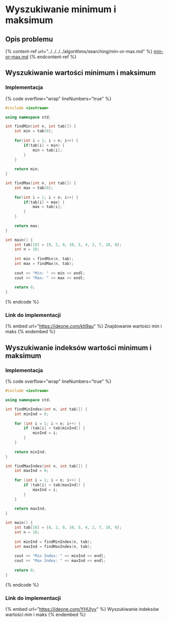 # Wyszukiwanie minimum i maksimum

## Opis problemu

{% content-ref url="../../../../algorithms/searching/min-or-max.md" %}
[min-or-max.md](../../../../algorithms/searching/min-or-max.md)
{% endcontent-ref %}

## Wyszukiwanie wartości minimum i maksimum

### Implementacja

{% code overflow="wrap" lineNumbers="true" %}
```cpp
#include <iostream>

using namespace std;

int findMin(int n, int tab[]) {
    int min = tab[0];
    
    for(int i = 1; i < n; i++) {
        if(tab[i] < min) {
            min = tab[i];
        }
    }
    
    return min;
}

int findMax(int n, int tab[]) {
    int max = tab[0];
    
    for(int i = 1; i < n; i++) {
        if(tab[i] > max) {
            max = tab[i];
        }
    }
    
    return max;
}

int main() {
    int tab[10] = {8, 2, 9, 10, 5, 4, 2, 7, 18, 0};
    int n = 10;
    
    int min = findMin(n, tab);
    int max = findMax(n, tab);
    
    cout << "Min: " << min << endl;
    cout << "Max: " << max << endl;
    
    return 0;
}
```
{% endcode %}

### Link do implementacji

{% embed url="https://ideone.com/kIt9au" %}
Znajdowanie wartości min i maks
{% endembed %}

## Wyszukiwanie indeksów wartości minimum i maksimum

### Implementacja

{% code overflow="wrap" lineNumbers="true" %}
```cpp
#include <iostream>

using namespace std;

int findMinIndex(int n, int tab[]) {
    int minInd = 0;
    
    for (int i = 1; i < n; i++) {
        if (tab[i] < tab[minInd]) {
            minInd = i;
        }
    }
    
    return minInd;
}

int findMaxIndex(int n, int tab[]) {
    int maxInd = 0;
    
    for (int i = 1; i < n; i++) {
        if (tab[i] > tab[maxInd]) {
            maxInd = i;
        }
    }
    
    return maxInd;
}

int main() {
    int tab[10] = {8, 2, 9, 10, 5, 4, 2, 7, 18, 0};
    int n = 10;
    
    int minInd = findMinIndex(n, tab);
    int maxInd = findMaxIndex(n, tab);
    
    cout << "Min Index: " << minInd << endl;
    cout << "Max Index: " << maxInd << endl;
    
    return 0;
}
```
{% endcode %}

### Link do implementacji

{% embed url="https://ideone.com/YHUIyv" %}
Wyszukiwanie indeksów wartości min i maks
{% endembed %}
